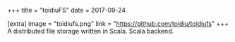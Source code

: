 +++
title = "toidiuFS"
date = 2017-09-24

[extra]
image = "toidiufs.png"
link = "https://github.com/toidiu/toidiufs"
+++
A distributed file storage written in Scala. Scala backend.
